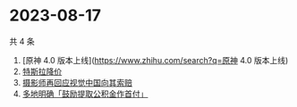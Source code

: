 # 2023-08-17

共 4 条

<!-- BEGIN -->
<!-- 最后更新时间 Thu Aug 17 2023 04:11:01 GMT+0800 (China Standard Time) -->

1. [原神 4.0 版本上线](https://www.zhihu.com/search?q=原神 4.0 版本上线)
1. [特斯拉降价](https://www.zhihu.com/search?q=特斯拉降价)
1. [摄影师再回应视觉中国向其索赔](https://www.zhihu.com/search?q=摄影师再回应视觉中国向其索赔)
1. [多地明确「鼓励提取公积金作首付」](https://www.zhihu.com/search?q=多地明确「鼓励提取公积金作首付」)

<!-- END -->
